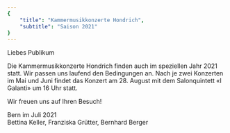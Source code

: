 ```yaml
---
{
    "title": "Kammermusikkonzerte Hondrich",
    "subtitle": "Saison 2021"
}
---
```


Liebes Publikum

Die Kammermusikkonzerte Hondrich finden auch im speziellen Jahr 2021 statt.
Wir passen uns laufend den Bedingungen an.
Nach je zwei Konzerten im Mai und Juni findet das Konzert am 28. August mit dem Salonquintett «I Galanti» um 16 Uhr statt.

Wir freuen uns auf Ihren Besuch!

Bern im Juli 2021  
Bettina Keller, Franziska Grütter, Bernhard Berger
